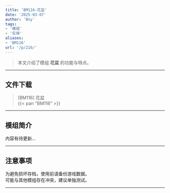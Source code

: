 ```yaml
---
title: 'BM116-花盆'
date: '2025-03-07'
author: 'Bny'
tags:
- '模组'
- '实用'
aliases:
- 'BM116'
url: '/p/216/'
---
```


> 本文介绍了模组 **花盆** 的功能与特点。

---

## 文件下载

> [BM116] 花盆  
{{< pan "BM116" >}}  

---

## 模组简介

>  
内容有待更新...  

---

## 注意事项

>  
为避免损坏存档，使用前请备份游戏数据。  
可能与其他模组存在冲突，建议单独测试。  

---

